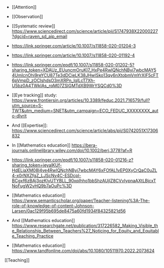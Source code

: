 - [[Attention]]
- [[Observation]]

- [[Systematic review]] https://www.sciencedirect.com/science/article/pii/S1747938X22000227?dgcid=raven_sd_aip_email

- https://link.springer.com/article/10.1007/s11858-020-01204-3
- https://link.springer.com/article/10.1007/s11858-020-01192-4
- https://link.springer.com/epdf/10.1007/s11858-020-01202-5?sharing_token=XDAUz_EUuncmOruKI7_HxPe4RwlQNchNByi7wbcMAY54UmIcnOhi9reYCU87Te3dDCieLK38JHwlSko13qy6nXtobmVmYrXIF5cFT6pVmpD_zOCIshdsO3mXRPn_IqlLcT7Xh-U5bz0A4TWkIAs_rqM07ZSlGMTdXB9WrYSQCd0%3D

- [[Eye tracking]] study: https://www.frontiersin.org/articles/10.3389/feduc.2021.716579/full?utm_source=S-TWT&utm_medium=SNET&utm_campaign=ECO_FEDUC_XXXXXXXX_auto-dlvrit

- And [[Expertise]]: https://www.sciencedirect.com/science/article/abs/pii/S0742051X17306832

- In [[Mathematics education]] https://bera-journals.onlinelibrary.wiley.com/doi/10.1002/berj.3778?af=R

- https://link.springer.com/epdf/10.1007/s11858-020-01216-z?sharing_token=jeyalKUf-HdELiaXM08l4ve4RwlQNchNByi7wbcMAY6xFOfAL1vEP0XyCrQaC0uZL4-x0rNXZfgZ_LJScNv4C-ESDcpl-BCgxf6zBAj3ozKlyUTYBLL_90xpIhho1bbShzAUjlZ8CVvIypnaAXtLBjcxTNoFugW2vHQ9b7aOuPc%3D

- [[Mathematics education]] https://www.semanticscholar.org/paper/Teacher-listening%3A-The-role-of-knowledge-of-content-Johnson-Larsen/0ac129f95b695de8475a60fd1934f84325821d56

- And [[Mathematics education]] https://www.researchgate.net/publication/317226582_Making_Visible_the_Relationship_Between_Teachers%27_Noticing_for_Equity_and_Equitable_Teaching_Practice

- [[Mathematics education]] https://www.tandfonline.com/doi/abs/10.1080/10511970.2022.2073624

[[Teaching]]
